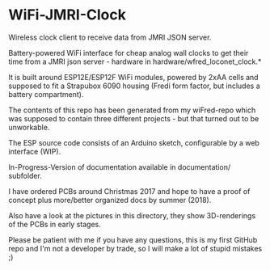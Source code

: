 # WiFi-JMRI-Clock
Wireless clock client to receive data from JMRI JSON server.

Battery-powered WiFi interface for cheap analog wall clocks to get their time from a JMRI json server - hardware in hardware/wfred_loconet_clock.*

It is built around ESP12E/ESP12F WiFi modules, powered by 2xAA cells and supposed to fit a Strapubox 6090 housing (Fredi form factor, but includes a battery compartment).

The contents of this repo has been generated from my wiFred-repo which was supposed to contain three different projects - but that turned out to be unworkable.

The ESP source code consists of an Arduino sketch, configurable by a web interface (WIP).

In-Progress-Version of documentation available in documentation/ subfolder.

I have ordered PCBs around Christmas 2017 and hope to have a proof of concept plus more/better organized docs by summer (2018).

Also have a look at the pictures in this directory, they show 3D-renderings of the PCBs in early stages.

Please be patient with me if you have any questions, this is my first GitHub repo and I'm not a developer by trade, so I will make a lot of stupid mistakes ;)
